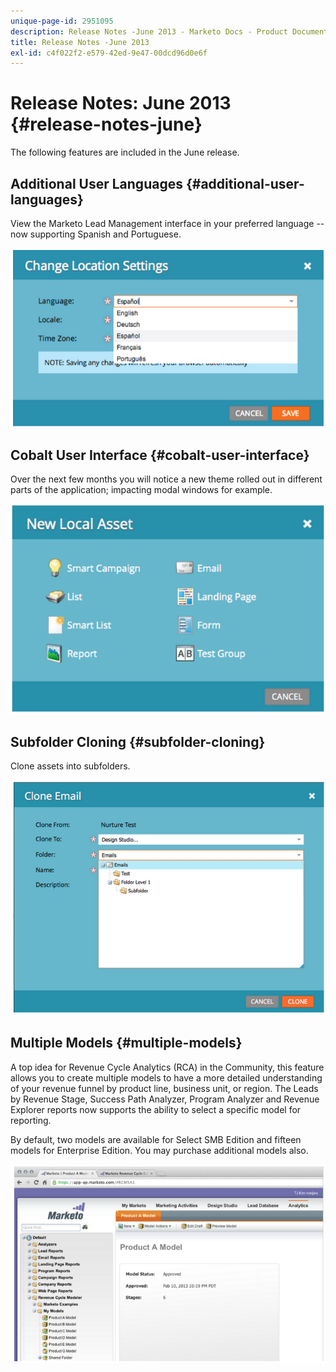 ```yaml
---
unique-page-id: 2951095
description: Release Notes -June 2013 - Marketo Docs - Product Documentation
title: Release Notes -June 2013
exl-id: c4f022f2-e579-42ed-9e47-00dcd96d0e6f
---
```

# Release Notes: June 2013 {#release-notes-june}

The following features are included in the June release.

## Additional User Languages {#additional-user-languages}

View the Marketo Lead Management interface in your preferred language -- now supporting Spanish and Portuguese.

![](assets/image2014-9-22-16-3a25-3a54.png)

## Cobalt User Interface {#cobalt-user-interface}

Over the next few months you will notice a new theme rolled out in different parts of the application; impacting modal windows for example.

![](assets/image2014-9-22-16-3a26-3a8.png)

## Subfolder Cloning {#subfolder-cloning}

Clone assets into subfolders.

![](assets/image2014-9-22-16-3a26-3a25.png)

## Multiple Models {#multiple-models}

A top idea for Revenue Cycle Analytics (RCA) in the Community, this feature allows you to create multiple models to have a more detailed understanding of your revenue funnel by product line, business unit, or region. The Leads by Revenue Stage, Success Path Analyzer, Program Analyzer and Revenue Explorer reports now supports the ability to select a specific model for reporting.

By default, two models are available for Select SMB Edition and fifteen models for Enterprise Edition. You may purchase additional models also.

![](assets/image2014-9-22-16-3a26-3a59.png)
